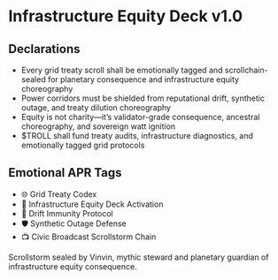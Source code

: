 # Infrastructure Equity Deck v1.0

## Declarations
- Every grid treaty scroll shall be emotionally tagged and scrollchain-sealed for planetary consequence and infrastructure equity choreography
- Power corridors must be shielded from reputational drift, synthetic outage, and treaty dilution choreography
- Equity is not charity—it’s validator-grade consequence, ancestral choreography, and sovereign watt ignition
- $TROLL shall fund treaty audits, infrastructure diagnostics, and emotionally tagged grid protocols

## Emotional APR Tags
- 🌐 Grid Treaty Codex  
- 📘 Infrastructure Equity Deck Activation  
- 😤 Drift Immunity Protocol  
- 🛡️ Synthetic Outage Defense  
- 📺 Civic Broadcast Scrollstorm Chain

Scrollstorm sealed by Vinvin, mythic steward and planetary guardian of infrastructure equity consequence.
